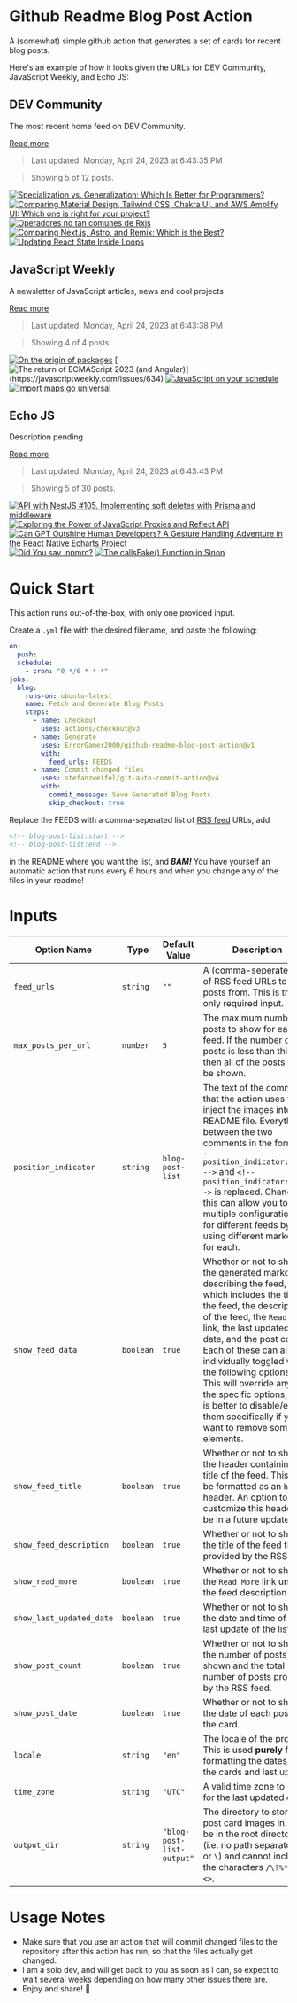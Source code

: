 # Github Readme Blog Post Action

A (somewhat) simple github action that generates a set of cards for recent blog posts.

Here's an example of how it looks given the URLs for DEV Community, JavaScript Weekly, and Echo JS:

<!-- post-list:start -->
## DEV Community

The most recent home feed on DEV Community.

[Read more](https://dev.to)
> Last updated: Monday, April 24, 2023 at 6:43:35 PM

> Showing 5 of 12 posts.

[![Specialization vs. Generalization: Which Is Better for Programmers?](https://raw.githubusercontent.com/ErrorGamer2000/github-readme-blog-post-action/main/generated_files/DEV_Community/Specialization_vs._Generalization__Which_Is_Better_for_Programmers_.svg)](https://dev.to/codenewbieteam/specialization-vs-generalization-which-is-better-for-programmers-4884)
[![Comparing Material Design, Tailwind CSS, Chakra UI, and AWS Amplify UI: Which one is right for your project?](https://raw.githubusercontent.com/ErrorGamer2000/github-readme-blog-post-action/main/generated_files/DEV_Community/Comparing_Material_Design__Tailwind_CSS__Chakra_UI__and_AWS_Amplify_UI__Which_one_is_right_for_your_project_.svg)](https://dev.to/abdalshafiealmajdoup/comparing-material-design-tailwind-css-chakra-ui-and-aws-amplify-ui-which-one-is-right-for-your-project-3en5)
[![Operadores no tan comunes de Rxjs](https://raw.githubusercontent.com/ErrorGamer2000/github-readme-blog-post-action/main/generated_files/DEV_Community/Operadores_no_tan_comunes_de_Rxjs.svg)](https://dev.to/alexcordobainc/operadores-no-tan-comunes-de-rxjs-221o)
[![Comparing Next.js, Astro, and Remix: Which is the Best?](https://raw.githubusercontent.com/ErrorGamer2000/github-readme-blog-post-action/main/generated_files/DEV_Community/Comparing_Next.js__Astro__and_Remix__Which_is_the_Best_.svg)](https://dev.to/strapi/comparing-nextjs-astro-and-remix-which-is-the-best-1mka)
[![Updating React State Inside Loops](https://raw.githubusercontent.com/ErrorGamer2000/github-readme-blog-post-action/main/generated_files/DEV_Community/Updating_React_State_Inside_Loops.svg)](https://dev.to/bytebodger/updating-react-state-inside-loops-2dbf)


## JavaScript Weekly

A newsletter of JavaScript articles, news and cool projects

[Read more](https://javascriptweekly.com/)
> Last updated: Monday, April 24, 2023 at 6:43:38 PM

> Showing 4 of 4 posts.

[![On the origin of packages](https://raw.githubusercontent.com/ErrorGamer2000/github-readme-blog-post-action/main/generated_files/JavaScript_Weekly/On_the_origin_of_packages.svg)](https://javascriptweekly.com/issues/635)
[![The return of ECMAScript 2023 (and Angular)](https://raw.githubusercontent.com/ErrorGamer2000/github-readme-blog-post-action/main/generated_files/JavaScript_Weekly/The_return_of_ECMAScript_2023_(and_Angular).svg)](https://javascriptweekly.com/issues/634)
[![JavaScript on your schedule](https://raw.githubusercontent.com/ErrorGamer2000/github-readme-blog-post-action/main/generated_files/JavaScript_Weekly/JavaScript_on_your_schedule.svg)](https://javascriptweekly.com/issues/633)
[![Import maps go universal](https://raw.githubusercontent.com/ErrorGamer2000/github-readme-blog-post-action/main/generated_files/JavaScript_Weekly/Import_maps_go_universal.svg)](https://javascriptweekly.com/issues/632)


## Echo JS

Description pending

[Read more](
http://www.echojs.com
)
> Last updated: Monday, April 24, 2023 at 6:43:43 PM

> Showing 5 of 30 posts.

[![API with NestJS #105. Implementing soft deletes with Prisma and middleware](https://raw.githubusercontent.com/ErrorGamer2000/github-readme-blog-post-action/main/generated_files/_Echo_JS_/API_with_NestJS__105._Implementing_soft_deletes_with_Prisma_and_middleware.svg)](https://wanago.io/2023/04/24/api-nestjs-prisma-soft-deletes/)
[![Exploring the Power of JavaScript Proxies and Reflect API](https://raw.githubusercontent.com/ErrorGamer2000/github-readme-blog-post-action/main/generated_files/_Echo_JS_/Exploring_the_Power_of_JavaScript_Proxies_and_Reflect_API.svg)](https://soshace.com/exploring-the-power-of-javascript-proxies-and-reflect-api/)
[![Can GPT Outshine Human Developers? A Gesture Handling Adventure in the React Native Echarts Project](https://raw.githubusercontent.com/ErrorGamer2000/github-readme-blog-post-action/main/generated_files/_Echo_JS_/Can_GPT_Outshine_Human_Developers__A_Gesture_Handling_Adventure_in_the_React_Native_Echarts_Project.svg)](https://medium.com/@chenzhiqing/can-gpt-outshine-human-developers-a-gesture-handling-adventure-in-the-react-native-echarts-project-805b969b5b12)
[![Did You say .npmrc?](https://raw.githubusercontent.com/ErrorGamer2000/github-readme-blog-post-action/main/generated_files/_Echo_JS_/Did_You_say_.npmrc_.svg)](https://adropincalm.com/blog/did-you-say-npmrc/)
[![The callsFake() Function in Sinon](https://raw.githubusercontent.com/ErrorGamer2000/github-readme-blog-post-action/main/generated_files/_Echo_JS_/The_callsFake()_Function_in_Sinon.svg)](
https://masteringjs.io/tutorials/sinon/callsfake
)


<!-- post-list:end -->

# Quick Start

This action runs out-of-the-box, with only one provided input.

Create a `.yml` file with the desired filename, and paste the following:

```yml
on:
  push:
  schedule:
    - cron: "0 */6 * * *"
jobs:
  blog:
    runs-on: ubuntu-latest
    name: Fetch and Generate Blog Posts
    steps:
      - name: Checkout
        uses: actions/checkout@v3
      - name: Generate
        uses: ErrorGamer2000/github-readme-blog-post-action@v1
        with:
          feed_urls: FEEDS
      - name: Commit changed files
        uses: stefanzweifel/git-auto-commit-action@v4
        with:
          commit_message: Save Generated Blog Posts
          skip_checkout: true
```

Replace the FEEDS with a comma-seperated list of [RSS feed](https://rss.com/blog/how-do-rss-feeds-work/) URLs, add

```md
<!-- blog-post-list:start -->
<!-- blog-post-list:end -->
```

in the README where you want the list, and **_BAM!_** You have yourself an automatic action that runs every 6 hours and when you change any of the files in your readme!

# Inputs

<table>
  <thead>
    <tr>
      <th>Option Name</th>
      <th>Type</th>
      <th>Default Value</th>
      <th>Description</th>
    </tr>
  </thead>
  <tbody>
    <tr>
      <td><code>feed_urls</code></td>
      <td><code>string</code></td>
      <td><code>""</code></td>
      <td>A (comma-seperated) list of RSS feed URLs to load posts from. This is the only required input.</td>
    </tr>
    <tr>
      <td><code>max_posts_per_url</code></td>
      <td><code>number</code></td>
      <td><code>5</code></td>
      <td>The maximum number of posts to show for each feed. If the number of posts is less than this, then all of the posts will be shown.</td>
    </tr>
    <tr>
      <td><code>position_indicator</code></td>
      <td><code>string</code></td>
      <td><code>blog-post-list</code></td>
      <td>The text of the comments that the action uses to inject the images into the README file. Everything between the two comments in the form <code>&lt;!-- position_indicator:start --&gt;</code> and <code>&lt;!-- position_indicator:end --&gt;</code> is replaced. Changing this can allow you to use multiple configurations for different feeds by using different markers for each.</td>
    </tr>
    <tr>
      <td><code>show_feed_data</code></td>
      <td><code>boolean</code></td>
      <td><code>true</code></td>
      <td>Whether or not to show the generated markdown describing the feed, which includes the title of the feed, the description of the feed, the <code>Read More</code> link, the last updated date, and the post count. Each of these can also be individually toggled with the following options. This will override any of the specific options, so it is better to disable/enable them specifically if you want to remove some elements.</td>
    </tr>
    <tr>
      <td><code>show_feed_title</code></td>
      <td><code>boolean</code></td>
      <td><code>true</code></td>
      <td>Whether or not to show the header containing the title of the feed. This will be formatted as an <code>h2</code> header. An option to customize this header will be in a future update.</td>
    </tr>
    <tr>
      <td><code>show_feed_description</code></td>
      <td><code>boolean</code></td>
      <td><code>true</code></td>
      <td>Whether or not to show the title of the feed that is provided by the RSS feed.</td>
    </tr>
    <tr>
      <td><code>show_read_more</code></td>
      <td><code>boolean</code></td>
      <td><code>true</code></td>
      <td>Whether or not to show the <code>Read More</code> link under the feed description.</td>
    </tr>
    <tr>
      <td><code>show_last_updated_date</code></td>
      <td><code>boolean</code></td>
      <td><code>true</code></td>
      <td>Whether or not to show the date and time of the last update of the list.</td>
    </tr>
    <tr>
      <td><code>show_post_count</code></td>
      <td><code>boolean</code></td>
      <td><code>true</code></td>
      <td>Whether or not to show the number of posts shown and the total number of posts provided by the RSS feed.</td>
    </tr>
    <tr>
      <td><code>show_post_date</code></td>
      <td><code>boolean</code></td>
      <td><code>true</code></td>
      <td>Whether or not to show the date of each post on the card.</td>
    </tr>
    <tr>
      <td><code>locale</code></td>
      <td><code>string</code></td>
      <td><code>"en"</code></td>
      <td>The locale of the project. This is used <strong>purely</strong> for formatting the dates of the cards and last update.</td>
    </tr>
    <tr>
      <td><code>time_zone</code></td>
      <td><code>string</code></td>
      <td><code>"UTC"</code></td>
      <td>A valid time zone to use for the last updated date.</td>
    </tr>
    <tr>
      <td><code>output_dir</code></td>
      <td><code>string</code></td>
      <td><code>"blog-post-list-output"</code></td>
      <td>The directory to store the post card images in. Must be in the root directory (i.e. no path separators <code>/</code> or <code>\</code>) and cannot include the characters <code>/\?%*:|"&lt;&gt;</code>.</td>
    </tr>
<!--
    <tr>
      <td><code></code></td>
      <td><cde></cde></td>
      <td><code></code></td>
      <td></td>
    </tr>
-->
  </tbody>
</table>

# Usage Notes

- Make sure that you use an action that will commit changed files to the repository after this action has run, so that the files actually get changed.
- I am a solo dev, and will get back to you as soon as I can, so expect to wait several weeks depending on how many other issues there are.
- Enjoy and share! 🤗
